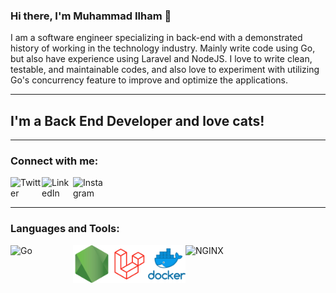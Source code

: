 ### Hi there, I'm Muhammad Ilham 👋
I am a software engineer specializing in back-end with a demonstrated history of working in the technology industry. Mainly write code using Go, but also have experience using Laravel and NodeJS. I love to write clean, testable, and maintainable codes, and also love to experiment with utilizing Go's concurrency feature to improve and optimize the applications.

---

## I'm a Back End Developer and love cats!

---

### Connect with me:

[<img align="left" alt="Twitter" width="50px" src="http://assets.stickpng.com/images/580b57fcd9996e24bc43c53e.png" />][twitter]
[<img align="left" alt="LinkedIn" width="50px" src="https://cdn.icon-icons.com/icons2/3041/PNG/512/linkedin_logo_icon_189225.png" />][linkedin]
[<img align="left" alt="Instagram" width="50px" src="http://assets.stickpng.com/images/580b57fcd9996e24bc43c521.png" />][instagram]

<br />
<br />

---

### Languages and Tools:

[<img align="left" alt="Go" width="100px" src="https://www.kindpng.com/picc/m/599-5995612_golang-logo-hd-png-download.png" />][gorepo]
[<img align="left" alt="Node.js" width="60px" src="https://raw.githubusercontent.com/github/explore/80688e429a7d4ef2fca1e82350fe8e3517d3494d/topics/nodejs/nodejs.png" />][jsrepo]
[<img align="left" alt="Laravel" width="60px" src="https://raw.githubusercontent.com/github/explore/80688e429a7d4ef2fca1e82350fe8e3517d3494d/topics/laravel/laravel.png" />][phprepo]
[<img align="left" alt="Docker" width="60px" src="https://raw.githubusercontent.com/github/explore/80688e429a7d4ef2fca1e82350fe8e3517d3494d/topics/docker/docker.png" />][docker]
[<img align="left" alt="NGINX" width="100px" src="https://paranoiaque.fr/wp-content/uploads/2020/09/NGINX-logo.jpg" />][nginx]

<br />
<br />

[website]: https://muhammadilham.xyz
[twitter]: https://twitter.com/w8rloO
[instagram]: https://instagram.com/piigyy
[linkedin]: https://www.linkedin.com/in/muhammad-ilham-491a99194/
[gorepo]: https://github.com/mhdiiilham?tab=repositories&q=&type=&language=go&sort=
[jsrepo]: https://github.com/mhdiiilham?tab=repositories&q=&type=&language=javascript&sort=
[phprepo]: https://github.com/mhdiiilham?tab=repositories&q=&type=&language=php&sort=
[docker]: https://github.com/mhdiiilham?tab=repositories&q=docker&type=&language=&sort=
[nginx]: https://www.nginx.com/
